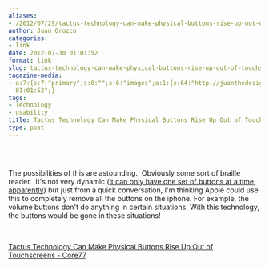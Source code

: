 ```yaml
---
aliases:
- /2012/07/29/tactus-technology-can-make-physical-buttons-rise-up-out-of-touchscreens-core77/
author: Juan Orozco
categories:
- link
date: 2012-07-30 01:01:52
format: link
slug: tactus-technology-can-make-physical-buttons-rise-up-out-of-touchscreens-core77
tagazine-media:
- a:7:{s:7:"primary";s:0:"";s:6:"images";a:1:{s:64:"http://juanthedesigner.files.wordpress.com/2012/07/0tactus02.jpg";a:6:{s:8:"file_url";s:64:"http://juanthedesigner.files.wordpress.com/2012/07/0tactus02.jpg";s:5:"width";i:468;s:6:"height";i:162;s:4:"type";s:5:"image";s:4:"area";i:75816;s:9:"file_path";b:0;}}s:6:"videos";a:0:{}s:11:"image_count";i:1;s:6:"author";s:7:"8033531";s:7:"blog_id";s:8:"17975075";s:9:"mod_stamp";s:19:"2012-07-30
  01:01:52";}
tags:
- Technology
- usability
title: Tactus Technology Can Make Physical Buttons Rise Up Out of Touchscreens – Core77
type: post
---
```


&nbsp;

<p style="text-align:center;">
  <a href="http://www.core77.com/blog/ux/tactus_technology_can_make_physical_buttons_rise_up_out_of_touchscreens_23029.asp"><img src='http://juanthedesigner.files.wordpress.com/2012/07/0tactus02.jpg?w=580' alt='' data-recalc-dims="1" /></a>
</p>

The possibilities of this are astounding.  Obviously some sort of braille reader.  It's not very dynamic ([it can only have one set of buttons at a time, apparently][1]) but just from a quick conversation, I'm thinking Apple could use this to completely remove all the buttons on the iphone. For example, the volume buttons don't do anything in certain situations. With this technology, the buttons would be gone in these situations!

&nbsp;

[Tactus Technology Can Make Physical Buttons Rise Up Out of Touchscreens - Core77][2].

[1]: http://www.tactustechnology.com/technology.html
[2]: http://www.core77.com/blog/ux/tactus_technology_can_make_physical_buttons_rise_up_out_of_touchscreens_23029.asp